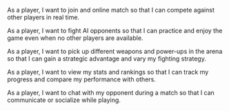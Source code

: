 As a player, I want to join and online match so that I can compete against other players in real time.

As a player, I want to fight AI opponents so that I can practice and enjoy the game even when no other players are available.

As a player, I want to pick up different weapons and power-ups in the arena so that I can gain a strategic advantage and vary my fighting strategy.

As a player, I want to view my stats and rankings so that I can track my progress and compare my performance with others.

As a player, I want to chat with my opponent during a match so that I can communicate or socialize while playing.